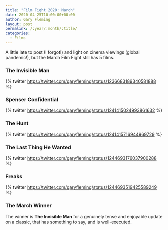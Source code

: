 ```yaml
---
title: "Film Fight 2020: March"
date: 2020-04-25T10:00:00+00:00
author: Gary Fleming
layout: post
permalink: /:year/:month/:title/
categories:
  - Films
---
```


A little late to post (I forgot!) and light on cinema viewings (global pandemic!), but the March Film Fight still has 5 films.

### The Invisible Man

{% twitter https://twitter.com/garyfleming/status/1236683189340581888 %}

### Spenser Confidential

{% twitter https://twitter.com/garyfleming/status/1241415024993861632 %}

### The Hunt

{% twitter https://twitter.com/garyfleming/status/1241415716944969729 %}

### The Last Thing He Wanted

{% twitter https://twitter.com/garyfleming/status/1244693176037900288 %}

### Freaks

{% twitter https://twitter.com/garyfleming/status/1244693519425589249 %}


### The March Winner

The winner is **The Invisible Man** for a genuinely tense and enjoyable update on a classic, that has something to say, and is well-executed.

